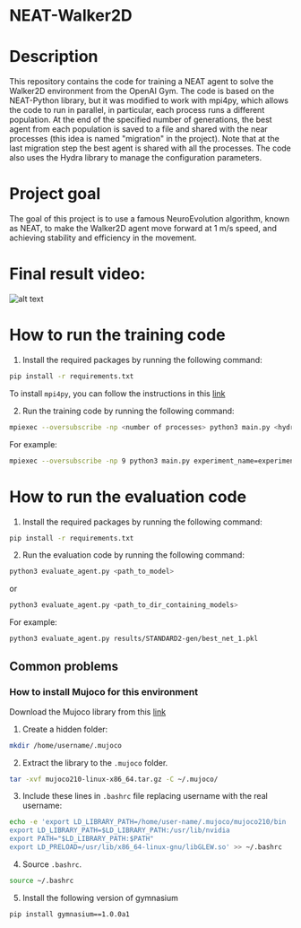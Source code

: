 # NEAT-Walker2D

# Description
This repository contains the code for training a NEAT agent to solve the Walker2D environment from the OpenAI Gym. The code is based on the NEAT-Python library, but it was modified to work with mpi4py, which allows the code to run in parallel, in particular, each process runs a different population. At the end of the specified number of generations, the best agent from each population is saved to a file and shared with the near processes (this idea is named "migration" in the project). Note that at the last migration step the best agent is shared with all the processes. The code also uses the Hydra library to manage the configuration parameters. 

# Project goal
The goal of this project is to use a famous NeuroEvolution algorithm, known as NEAT, to make the Walker2D agent move forward at 1 m/s speed, and achieving stability and efficiency in the movement.  

# Final result video:
![alt text](https://github.com/my-rice/NEAT-Walker2D/blob/main/video/image88.gif "Logo Title Text 1")


# How to run the training code
1. Install the required packages by running the following command:

```bash
pip install -r requirements.txt
```

To install `mpi4py`, you can follow the instructions in this [link](https://mpi4py.readthedocs.io/en/stable/install.html)

2. Run the training code by running the following command:
   
```bash
mpiexec --oversubscribe -np <number of processes> python3 main.py <hydra_configuration_paramters>
```

For example:

```bash
mpiexec --oversubscribe -np 9 python3 main.py experiment_name=experiment_1
```

# How to run the evaluation code

1. Install the required packages by running the following command:

```bash
pip install -r requirements.txt
```

2. Run the evaluation code by running the following command:

```bash
python3 evaluate_agent.py <path_to_model>
```

or

```bash
python3 evaluate_agent.py <path_to_dir_containing_models>
```

For example:

```bash
python3 evaluate_agent.py results/STANDARD2-gen/best_net_1.pkl
```

## Common problems

### How to install Mujoco for this environment

Download the Mujoco library from this [link](https://mujoco.org/download/mujoco210-linux-x86_64.tar.gz)

1. Create a hidden folder:

```bash
mkdir /home/username/.mujoco
```

2. Extract the library to the `.mujoco` folder.

```bash
tar -xvf mujoco210-linux-x86_64.tar.gz -C ~/.mujoco/
```

3. Include these lines in `.bashrc` file replacing username with the real username:

```bash
echo -e 'export LD_LIBRARY_PATH=/home/user-name/.mujoco/mujoco210/bin 
export LD_LIBRARY_PATH=$LD_LIBRARY_PATH:/usr/lib/nvidia 
export PATH="$LD_LIBRARY_PATH:$PATH" 
export LD_PRELOAD=/usr/lib/x86_64-linux-gnu/libGLEW.so' >> ~/.bashrc
```

4. Source `.bashrc`.

```bash
source ~/.bashrc
```

5. Install the following version of gymnasium

```bash
pip install gymnasium==1.0.0a1
```
